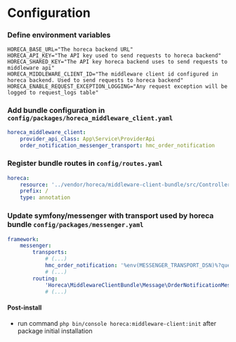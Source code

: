 Configuration
=====

### Define environment variables

```dotenv
HORECA_BASE_URL="The horeca backend URL"
HORECA_API_KEY="The API key used to send requests to horeca backend"
HORECA_SHARED_KEY="The API key horeca backend uses to send requests to middleware api"
HORECA_MIDDLEWARE_CLIENT_ID="The middleware client id configured in horeca backend. Used to send requests to horeca backend"
HORECA_ENABLE_REQUEST_EXCEPTION_LOGGING="Any request exception will be logged to request_logs table"
```

### Add bundle configuration in `config/packages/horeca_middleware_client.yaml`

```yaml
horeca_middleware_client:
    provider_api_class: App\Service\ProviderApi
    order_notification_messenger_transport: hmc_order_notification
```

### Register bundle routes in `config/routes.yaml`

```yaml
horeca:
    resource: '../vendor/horeca/middleware-client-bundle/src/Controller/'
    prefix: /
    type: annotation
```

### Update symfony/messenger with transport used by horeca bundle `config/packages/messenger.yaml`

```yaml
framework:
    messenger:
        transports:
            # (...)
            hmc_order_notification: '%env(MESSENGER_TRANSPORT_DSN)%?queue_name=hmc_order_notification'
            # (...)
        routing:
            'Horeca\MiddlewareClientBundle\Message\OrderNotificationMessage': hmc_order_notification
            # (...)
```

#### Post-install

- run command `php bin/console horeca:middleware-client:init` after package initial installation
